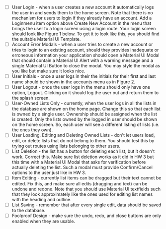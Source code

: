 - [ ] User Login - when a user creates a new account it automatically logs the user in and sends them to the home screen. Note that there is no mechanism for users to login if they already have an account. Add a Loginmenu item option above Create New Account in the menu that brings the user to a login screen using a login route. Your login screen should look like Figure 1 below. To get it to look like this, you should find the suitable Material UI Template.
- [ ] Account Error Modals - when a user tries to create a new account or tries to login to an existing account, should they provides inadequate or erroneous information your application should open a Material UI Modal that should contain a Material UI Alert with a warning message and a single Material UI Button to close the modal. You may style the modal as you like but make sure it looks nice.
- [ ] User Initials - once a user logs in their the initials for their first and last name should be shown in the accounts menu as in Figure 2.
- [ ] User Logout - once the user logs in the menu should only have one option, Logout. Clicking on it should log the user out and return them to the splash screen.
- [ ] User-Owned Lists Only - currently, when the user logs in all the lists in the database are shown on the home page. Change this so that each list is owned by a single user. Ownership should be assigned when the list is created. Only the lists owned by the logged in user should be shown on the home screen. So, each user will see a different listing of lists (i.e. the ones they own).
- [ ] User Loading, Editing and Deleting Owned Lists - don't let users load, edit, or delete lists that do not belong to them. You should test this by trying out routes using lists belonging to other users.
- [ ] List Deletion - the list has a button for deleting each list, but it doesn't work. Correct this. Make sure list deletion works as it did in HW 3 but this time with a Material UI Modal that asks for verification before actually deleting the list. Such a modal must provide Confirm/Cancel options to the user just like in HW 3.
- [ ] Item Editing - currently list items can be dragged but their text cannot be edited. Fix this, and make sure all edits (dragging and text) can be undone and redone. Note that you should use Material UI textfields such that they look approximately like the ones used for editing list names with the heading and outline.
- [ ] List Saving - remember that after every single edit, data should be saved to the database.
- [ ] Foolproof Design - make sure the undo, redo, and close buttons are only enabled when they are usable.
